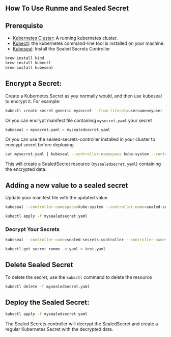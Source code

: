 ## How To Use Runme and Sealed Secret

## Prerequiste

* [Kubernetes Cluster](https://kind.sigs.k8s.io/docs/user/quick-start/): A running kubernetes cluster.
* [Kubectl](https://kubernetes.io/docs/tasks/tools/): the kubernetes command-line tool is installed on your machine.
* [Kubeseal](https://archive.eksworkshop.com/beginner/200_secrets/installing-sealed-secrets/): Install the Sealed Secrets Controller

```sh {"name":"Prerequiste"}
brew install kind
brew install kubectl 
brew install kubeseal
```

## Encrypt a Secret:

Create a Kubernetes Secret as you normally would, and then use kubeseal to encrypt it. For example:

```sh {"name":"Encrypt-generic-secret"}
kubectl create secret generic mysecret --from-literal=username=myuser --from-literal=password=mypassword --dry-run=client -o yaml | kubeseal > mysealedsecret.yaml
```

Or you can encrypt manifest file containing `mysecret.yaml` your secret

```sh {"name":"Encrypt-secret-file"}
kubeseal < mysecret.yaml > mysealedsecret.yaml
```

Or you can use the sealed-secrets-controller installed in your cluster to enecypt secret before deploying

```sh {"name":"encrypt-controller "}
cat mysecret.yaml | kubeseal --controller-namespace kube-system --controller-name sealed-secrets-controller --format yaml > mysealedsecret.yaml
```

This will create a SealedSecret resource (`mysealedsecret.yaml`) containing the encrypted data.

## Adding a new value to a sealed secret

Update your manifest file with the updated value

```sh {"name":"update-secret"}
kubeseal --controller-namespace=kube-system --controller-name=sealed-secrets-controller < new_secret.yaml > mysealedsecret.yaml
```

```sh {"name":"deploy-secret"}
kubectl apply -f mysealedsecret.yaml
```

### Decrypt Your Secrets

```sh {"name":"decrypt-sealedsecret-controller"}
kubeseal --controller-name=sealed-secrets-controller --controller-namespace=kube-system  < mysealedsecret.yaml > mysecrets.yaml
```

```sh {"name":"decrypt-cluster "}
kubectl get secret runme -o yaml > test.yaml
```

## Delete Sealed Secret

To delete the secret, use the `kubectl` command to delete the resource

```sh {"name":"delete-sealed-secrets"}
kubectl delete -f mysealedsecret.yaml
```

## Deploy the Sealed Secret:

```sh {"name":"deploy-secrets"}
kubectl apply -f mysealedsecret.yaml
```

The Sealed Secrets controller will decrypt the SealedSecret and create a regular Kubernetes Secret with the decrypted data.